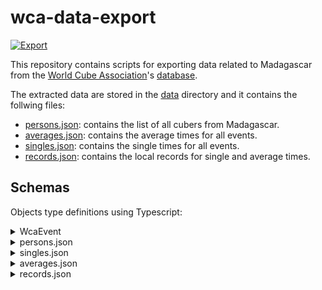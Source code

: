 # wca-data-export

[![Export](https://github.com/mac-mg/wca-db-export/actions/workflows/export.yml/badge.svg)](<[https://github.com/mac-mg/wca-db-export/actions/workflows/export.yml](https://github.com/mac-mg/wca-db-export/actions/workflows/export.yml)>)

This repository contains scripts for exporting data related to Madagascar from the [World Cube Association](https://www.worldcubeassociation.org/)'s [database](https://www.worldcubeassociation.org/export/results).

The extracted data are stored in the [data](./data) directory and it contains the follwing files:

- [persons.json](./data/persons.json): contains the list of all cubers from Madagascar.
- [averages.json](./data/averages.json): contains the average times for all events.
- [singles.json](./data/singles.json): contains the single times for all events.
- [records.json](./data/records.json): contains the local records for single and average times.

## Schemas

Objects type definitions using Typescript:

<details>
<summary>WcaEvent</summary><br>

```typescript
type WcaEvent =
  | "222"
  | "333"
  | "333bf"
  | "333fm"
  | "333mbf"
  | "333oh"
  | "444"
  | "444bf"
  | "555"
  | "555bf"
  | "666"
  | "777"
  | "clock"
  | "minx"
  | "pyram"
  | "skewb"
  | "sq1";
```

</details>

<details>
<summary>persons.json</summary><br>

The file is made of an array of `Person` as described bellow:

```typescript
type Person = {
  wcaId: string;
  name: string;
  gender: "m" | "f";
  records: number;
  medals: {
    gold: number;
    silver: number;
    bronze: number;
  };
};
```

</details>

<details>
<summary>singles.json</summary><br>

The file is made of an array of `RankEntry` as described bellow:

```typescript
type RankEntry = {
  eventId: WcaEvent;
  rank: number;
  time: number;
  wcaId: string;
  name: string;
  gender: "m" | "f";
};
```

</details>

<details>
<summary>averages.json</summary><br>

The file is made of an array of `RankEntry` as described bellow:

```typescript
type RankEntry = {
  eventId: WcaEvent;
  rank: number;
  time: number;
  wcaId: string;
  name: string;
  gender: "m" | "f";
};
```

</details>

<details>
<summary>records.json</summary><br>

The file is described by the `Records` object bellow:

```typescript
type Records = {
  [key in WcaEvent]: {
    single: RecordEntry[];
    average: RecordEntry[];
  } | null;
};

type RecordEntry = {
  eventId: WcaEvent;
  time: number;
  wcaId: string;
  name: string;
};
```

</details>
